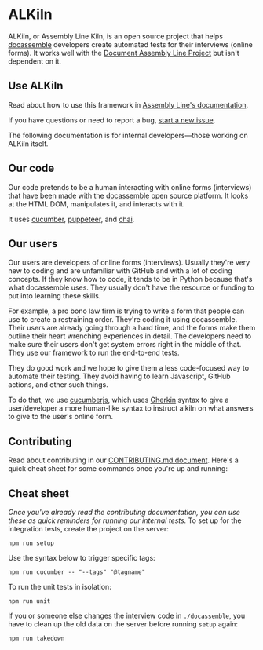 # ALKiln

ALKiln, or Assembly Line Kiln, is an open source project that helps [docassemble](https://docassemble.org/) developers create automated tests for their interviews (online forms). It works well with the [Document Assembly Line Project](https://suffolklitlab.org/docassemble-AssemblyLine-documentation) but isn't dependent on it.


<!-- 
https://github.com/18F/open-source-guide/blob/18f-pages/pages/making-readmes-readable.md
√ What is this repo or project? (You can reuse the repo description you used earlier because this section doesn’t have to be long.)
√ How does it work?
√ Who will use this repo or project?
√ What is the goal of this project?
-->

## Use ALKiln
Read about how to use this framework in [Assembly Line's documentation](https://suffolklitlab.org/docassemble-AssemblyLine-documentation/docs/automated_integrated_testing/).

If you have questions or need to report a bug, [start a new issue](https://github.com/SuffolkLITLab/ALKiln/issues/new).

The following documentation is for internal developers—those working on ALKiln itself.

## Our code

Our code pretends to be a human interacting with online forms (interviews) that have been made with the [docassemble](https://docassemble.org) open source platform. It looks at the HTML DOM, manipulates it, and interacts with it.

It uses [cucumber](https://cucumber.io/docs/installation/javascript/), [puppeteer](https://pptr.dev/), and [chai](https://www.chaijs.com/).

## Our users

Our users are developers of online forms (interviews). Usually they're very new to coding and are unfamiliar with GitHub and with a lot of coding concepts. If they know how to code, it tends to be in Python because that's what docassemble uses. They usually don't have the resource or funding to put into learning these skills.

For example, a pro bono law firm is trying to write a form that people can use to create a restraining order. They're coding it using docassemble. Their users are already going through a hard time, and the forms make them outline their heart wrenching experiences in detail. The developers need to make sure their users don't get system errors right in the middle of that. They use our framework to run the end-to-end tests.

They do good work and we hope to give them a less code-focused way to automate their testing. They avoid having to learn Javascript, GitHub actions, and other such things.

To do that, we use [cucumberjs](https://cucumber.io/docs/installation/javascript/), which uses [Gherkin](https://cucumber.io/docs/gherkin/reference/) syntax to give a user/developer a more human-like syntax to instruct alkiln on what answers to give to the user's online form.

## Contributing

Read about contributing in our [CONTRIBUTING.md document](CONTRIBUTING.md). Here's a quick cheat sheet for some commands once you're up and running:

## Cheat sheet

*Once you've already read the contributing documentation, you can use these as quick reminders for running our internal tests.*
To set up for the integration tests, create the project on the server:
```
npm run setup
```

Use the syntax below to trigger specific tags:
```
npm run cucumber -- "--tags" "@tagname"
```

To run the unit tests in isolation:
```
npm run unit
```

If you or someone else changes the interview code in `./docassemble`, you have to clean up the old data on the server before running `setup` again:
```
npm run takedown
```
